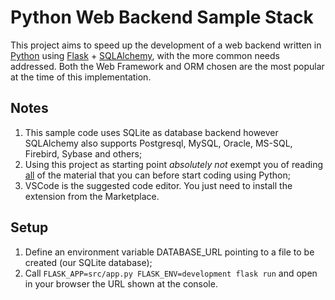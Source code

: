 Python Web Backend Sample Stack
=====================================
This project aims to speed up the development of a web backend written in [Python](https://www.python.org/) using [Flask](https://flask.palletsprojects.com/en/2.0.x/) + [SQLAlchemy](https://www.sqlalchemy.org/), with the more common needs addressed. Both the Web Framework and ORM chosen are the most popular at the time of this implementation.

Notes
-----
1. This sample code uses SQLite as database backend however SQLAlchemy also supports Postgresql, MySQL, Oracle, MS-SQL, Firebird, Sybase and others;
2. Using this project as starting point *absolutely not* exempt you of reading [all](https://www.python.org/) of the material that you can before start coding using Python;
3. VSCode is the suggested code editor. You just need to install the extension from the Marketplace.

Setup
-----
1. Define an environment variable DATABASE_URL pointing to a file to be created (our SQLite database);
2. Call `FLASK_APP=src/app.py FLASK_ENV=development flask run` and open in your browser the URL shown at the console.
